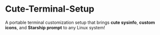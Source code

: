 # Cute-Terminal-Setup
A portable terminal customization setup that brings **cute sysinfo**, **custom icons**, and **Starship prompt** to any Linux system!
